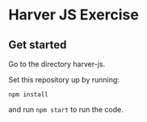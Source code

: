 Harver JS Exercise
============================

## Get started

Go to the directory harver-js.

Set this repository up by running:

```
npm install
```

and run `npm start` to run the code.
